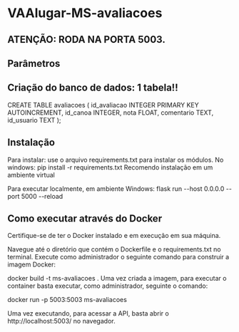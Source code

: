 # VAAlugar-MS-avaliacoes

## ATENÇÃO: RODA NA PORTA 5003.



## Parâmetros






## Criação do banco de dados: 1 tabela!!
CREATE TABLE avaliacoes (
    id_avaliacao INTEGER PRIMARY KEY AUTOINCREMENT,
    id_canoa     INTEGER,
    nota         FLOAT,
    comentario   TEXT,
    id_usuario   TEXT
);

## Instalação
Para instalar: use o arquivo requirements.txt para instalar os módulos. No windows: pip install -r requirements.txt Recomendo instalação em um ambiente virtual

Para executar localmente, em ambiente Windows: flask run --host 0.0.0.0 --port 5000 --reload

## Como executar através do Docker
Certifique-se de ter o Docker instalado e em execução em sua máquina.

Navegue até o diretório que contém o Dockerfile e o requirements.txt no terminal. Execute como administrador o seguinte comando para construir a imagem Docker:

docker build -t ms-avaliacoes .
Uma vez criada a imagem, para executar o container basta executar, como administrador, seguinte o comando:

docker run -p 5003:5003 ms-avaliacoes

Uma vez executando, para acessar a API, basta abrir o http://localhost:5003/ no navegador.
